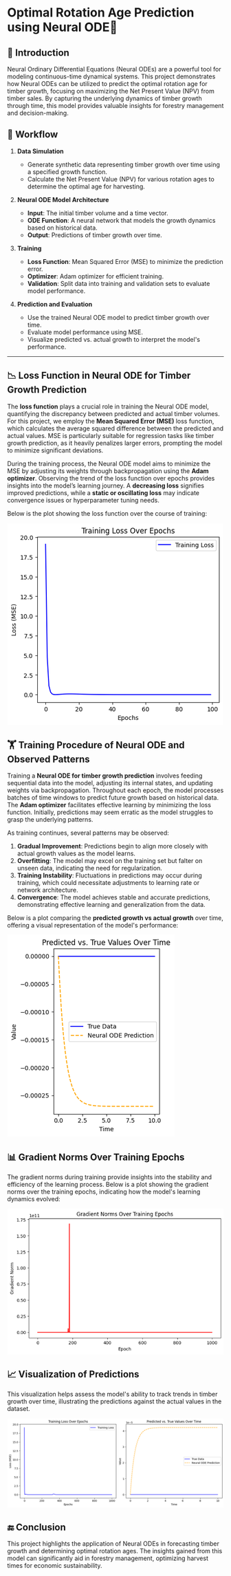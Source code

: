 # Optimal Rotation Age Prediction using Neural ODE🌲 

## 📖 Introduction

Neural Ordinary Differential Equations (Neural ODEs) are a powerful tool for modeling continuous-time dynamical systems. This project demonstrates how Neural ODEs can be utilized to predict the optimal rotation age for timber growth, focusing on maximizing the Net Present Value (NPV) from timber sales. By capturing the underlying dynamics of timber growth through time, this model provides valuable insights for forestry management and decision-making.

## 🔄 Workflow

1. **Data Simulation**  
   - Generate synthetic data representing timber growth over time using a specified growth function.
   - Calculate the Net Present Value (NPV) for various rotation ages to determine the optimal age for harvesting.

2. **Neural ODE Model Architecture**  
   - **Input**: The initial timber volume and a time vector.
   - **ODE Function**: A neural network that models the growth dynamics based on historical data.
   - **Output**: Predictions of timber growth over time.

3. **Training**  
   - **Loss Function**: Mean Squared Error (MSE) to minimize the prediction error.
   - **Optimizer**: Adam optimizer for efficient training.
   - **Validation**: Split data into training and validation sets to evaluate model performance.

4. **Prediction and Evaluation**  
   - Use the trained Neural ODE model to predict timber growth over time.
   - Evaluate model performance using MSE.
   - Visualize predicted vs. actual growth to interpret the model's performance.

---

## 📉 Loss Function in Neural ODE for Timber Growth Prediction

The **loss function** plays a crucial role in training the Neural ODE model, quantifying the discrepancy between predicted and actual timber volumes. For this project, we employ the **Mean Squared Error (MSE)** loss function, which calculates the average squared difference between the predicted and actual values. MSE is particularly suitable for regression tasks like timber growth prediction, as it heavily penalizes larger errors, prompting the model to minimize significant deviations.

During the training process, the Neural ODE model aims to minimize the MSE by adjusting its weights through backpropagation using the **Adam optimizer**. Observing the trend of the loss function over epochs provides insights into the model’s learning journey. A **decreasing loss** signifies improved predictions, while a **static or oscillating loss** may indicate convergence issues or hyperparameter tuning needs.

Below is the plot showing the loss function over the course of training:

![Training Loss Plot](plots/training%20loss.png)

## 🏋️ Training Procedure of Neural ODE and Observed Patterns

Training a **Neural ODE for timber growth prediction** involves feeding sequential data into the model, adjusting its internal states, and updating weights via backpropagation. Throughout each epoch, the model processes batches of time windows to predict future growth based on historical data. The **Adam optimizer** facilitates effective learning by minimizing the loss function. Initially, predictions may seem erratic as the model struggles to grasp the underlying patterns.

As training continues, several patterns may be observed:
1. **Gradual Improvement**: Predictions begin to align more closely with actual growth values as the model learns.
2. **Overfitting**: The model may excel on the training set but falter on unseen data, indicating the need for regularization.
3. **Training Instability**: Fluctuations in predictions may occur during training, which could necessitate adjustments to learning rate or network architecture.
4. **Convergence**: The model achieves stable and accurate predictions, demonstrating effective learning and generalization from the data.

Below is a plot comparing the **predicted growth vs actual growth** over time, offering a visual representation of the model's performance:

![Predicted vs Actual Growth](plots/prediction%20vs.%20true.png)

## 📊 Gradient Norms Over Training Epochs

The gradient norms during training provide insights into the stability and efficiency of the learning process. Below is a plot showing the gradient norms over the training epochs, indicating how the model's learning dynamics evolved:

![Gradient Norms Plot](plots/gradient%20norms.png)

## 📈 Visualization of Predictions

This visualization helps assess the model's ability to track trends in timber growth over time, illustrating the predictions against the actual values in the dataset.

![Predicted vs Actual Prices](plots/visualization.png)

## 🔚 Conclusion

This project highlights the application of Neural ODEs in forecasting timber growth and determining optimal rotation ages. The insights gained from this model can significantly aid in forestry management, optimizing harvest times for economic sustainability.


